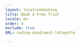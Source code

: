 ```yaml
---
layout: locationbooking
title: Book A Free Trial
locale: en
order: 4
exclude: true
URL: coding-mind/west-lafayette

---
```


